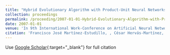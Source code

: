 ```yaml
---
title: "Hybrid Evolutionary Algorithm with Product-Unit Neural Networks for Classification"
collection: proceedings
permalink: /proceeding/2007-01-01-Hybrid-Evolutionary-Algorithm-with-Product-Unit-Neural-Networks-for-Classification
date: 2007-01-01
venue: 'In 9th International Work-Conference on Artificial Neural Networks (IWANN 2007)'
citation: 'Francisco José Martínez-Estudillo, , César Hervás-Martínez, Alfonso Carlos Martínez-Estudillo, , **Pedro Antonio Gutiérrez, **, &quot;Hybrid Evolutionary Algorithm with Product-Unit Neural Networks for Classification.&quot; In 9th International Work-Conference on Artificial Neural Networks (IWANN 2007), 2007, pp.351--358.'
---
```

Use [Google Scholar](https://scholar.google.com/scholar?q=Hybrid+Evolutionary+Algorithm+with+Product+Unit+Neural+Networks+for+Classification){:target="_blank"} for full citation
